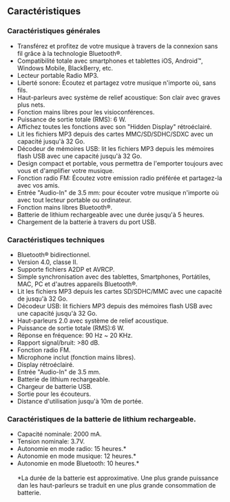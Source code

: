 ## Caractéristiques

### Caractéristiques générales

* Transférez et profitez de votre musique à travers de la connexion sans fil grâce à la technologie Bluetooth®.
* Compatibilité totale avec smartphones et tablettes iOS, Android™, Windows Mobile, BlackBerry, etc. 
* Lecteur portable Radio MP3.
* Liberté sonore: Écoutez et partagez votre musique n'importe où, sans fils.
* Haut-parleurs avec système de relief acoustique: Son clair avec graves plus nets. 
* Fonction mains libres pour les visioconférences. 
* Puissance de sortie totale (RMS): 6 W.
* Affichez toutes les fonctions avec son "Hidden Display" rétroéclairé.
* Lit les fichiers MP3 depuis des cartes MMC/SD/SDHC/SDXC avec un capacité jusqu'à 32 Go.
* Décodeur de mémoires USB: lit les fichiers MP3 depuis les mémoires flash USB avec une capacité jusqu'à 32 Go. 
* Design compact et portable, vous permettra de l'emporter toujours avec vous et d'amplifier votre musique.
* Fonction radio FM: Écoutez votre emission radio préférée et partagez-la avec vos amis.
* Entrée "Audio-In" de 3.5 mm: pour écouter votre musique n'importe où avec tout lecteur portable ou ordinateur.
* Fonction mains libres Bluetooth®.
* Batterie de lithium rechargeable avec une durée jusqu'à 5 heures.
* Chargement de la batterie à travers du port USB.

### Caractéristiques techniques

* Bluetooth® bidirectionnel.
* Version 4.0, classe II.
* Supporte fichiers A2DP et AVRCP.
* Simple synchronisation avec des tablettes, Smartphones, Portátiles, MAC, PC et d'autres appareils Bluetooth®.
* Lit les fichiers MP3 depuis les cartes SD/SDHC/MMC avec une capacité de jusqu'à 32 Go.
* Décodeur USB: lit fichiers MP3 depuis des mémoires flash USB avec une capacité jusqu'à 32 Go.
* Haut-parleurs 2.0 avec système de relief acoustique.
* Puissance de sortie totale (RMS):6 W.
* Réponse en fréquence: 90 Hz ~ 20 KHz.
* Rapport signal/bruit: >80 dB.
* Fonction radio FM.
* Microphone inclut (fonction mains libres).
* Display rétroéclairé.
* Entrée "Audio-In" de 3.5 mm.
* Batterie de lithium rechargeable.
* Chargeur de batterie USB.
* Sortie pour les écouteurs.
* Distance d'utilisation jusqu'à 10m de portée.


### Caractéristiques de la batterie de lithium rechargeable.

* Capacité nominale: 2000 mA.
* Tension nominale: 3.7V.
* Autonomie en mode radio: 15 heures.*
* Autonomie en mode musique: 12 heures.*
* Autonomie en mode Bluetooth: 10 heures.*
<br/><br/>
 *La durée  de la batterie est approximative. Une plus grande puissance dan les haut-parleurs se traduit en une plus grande consommation de batterie. 
